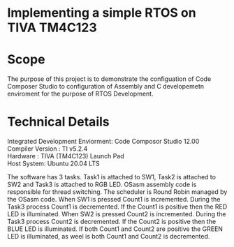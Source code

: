 # Implementing a simple RTOS on TIVA TM4C123

# Scope
The purpose of this project is to demonstrate the configuation of Code Composer Studio to configuration of Assembly and C developemetn enviroment for the purpose of RTOS
Development.

# Technical Details    

Integrated Development Enviorment: Code Composor Studio 12.00    
Compiler Version : TI v5.2.4  
Hardware : TIVA (TM4C123) Launch Pad   
Host System: Ubuntu 20.04 LTS   

The software has 3 tasks. Task1 is attached to SW1, Task2 is attached to SW2 and Task3 is attached to RGB LED. OSasm assembly code is responsible for thread switching.
The scheduler is Round Robin managed by the OSasm code. When SW1 is pressed Count1 is incremented. During the Task3 process Count1 is decremented. If the Count1 is 
positive then the RED LED is illuminated. When SW2 is pressed Count2 is incremented. During the Task3 process Count2 is decremented. If the Count2 is positive then
the BLUE LED is illuminated. If both Count1 and Count2 are positive the GREEN LED is illuminated, as weel is both Count1 and Count2 is decremented. 
